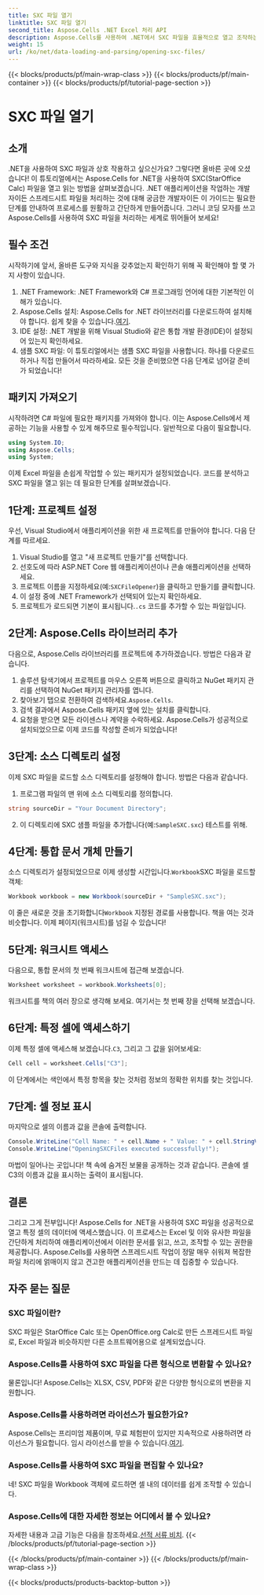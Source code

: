 ```yaml
---
title: SXC 파일 열기
linktitle: SXC 파일 열기
second_title: Aspose.Cells .NET Excel 처리 API
description: Aspose.Cells를 사용하여 .NET에서 SXC 파일을 효율적으로 열고 조작하는 방법을 알아보세요. 코드 예제가 있는 단계별 튜토리얼입니다.
weight: 15
url: /ko/net/data-loading-and-parsing/opening-sxc-files/
---
```


{{< blocks/products/pf/main-wrap-class >}}
{{< blocks/products/pf/main-container >}}
{{< blocks/products/pf/tutorial-page-section >}}

# SXC 파일 열기

## 소개
.NET을 사용하여 SXC 파일과 상호 작용하고 싶으신가요? 그렇다면 올바른 곳에 오셨습니다! 이 튜토리얼에서는 Aspose.Cells for .NET을 사용하여 SXC(StarOffice Calc) 파일을 열고 읽는 방법을 살펴보겠습니다. .NET 애플리케이션을 작업하는 개발자이든 스프레드시트 파일을 처리하는 것에 대해 궁금한 개발자이든 이 가이드는 필요한 단계를 안내하여 프로세스를 원활하고 간단하게 만들어줍니다. 
그러니 코딩 모자를 쓰고 Aspose.Cells를 사용하여 SXC 파일을 처리하는 세계로 뛰어들어 보세요!
## 필수 조건
시작하기에 앞서, 올바른 도구와 지식을 갖추었는지 확인하기 위해 꼭 확인해야 할 몇 가지 사항이 있습니다.
1. .NET Framework: .NET Framework와 C# 프로그래밍 언어에 대한 기본적인 이해가 있습니다.
2.  Aspose.Cells 설치: Aspose.Cells for .NET 라이브러리를 다운로드하여 설치해야 합니다. 쉽게 찾을 수 있습니다.[여기](https://releases.aspose.com/cells/net/).
3. IDE 설정: .NET 개발을 위해 Visual Studio와 같은 통합 개발 환경(IDE)이 설정되어 있는지 확인하세요.
4. 샘플 SXC 파일: 이 튜토리얼에서는 샘플 SXC 파일을 사용합니다. 하나를 다운로드하거나 직접 만들어서 따라하세요.
모든 것을 준비했으면 다음 단계로 넘어갈 준비가 되었습니다!
## 패키지 가져오기
시작하려면 C# 파일에 필요한 패키지를 가져와야 합니다. 이는 Aspose.Cells에서 제공하는 기능을 사용할 수 있게 해주므로 필수적입니다. 일반적으로 다음이 필요합니다.
```csharp
using System.IO;
using Aspose.Cells;
using System;
```
이제 Excel 파일을 손쉽게 작업할 수 있는 패키지가 설정되었습니다. 코드를 분석하고 SXC 파일을 열고 읽는 데 필요한 단계를 살펴보겠습니다.

## 1단계: 프로젝트 설정
우선, Visual Studio에서 애플리케이션을 위한 새 프로젝트를 만들어야 합니다. 다음 단계를 따르세요.
1. Visual Studio를 열고 "새 프로젝트 만들기"를 선택합니다.
2. 선호도에 따라 ASP.NET Core 웹 애플리케이션이나 콘솔 애플리케이션을 선택하세요.
3.  프로젝트 이름을 지정하세요(예:`SXCFileOpener`)을 클릭하고 만들기를 클릭합니다.
4. 이 설정 중에 .NET Framework가 선택되어 있는지 확인하세요.
5. 프로젝트가 로드되면 기본이 표시됩니다.`.cs` 코드를 추가할 수 있는 파일입니다.
## 2단계: Aspose.Cells 라이브러리 추가
다음으로, Aspose.Cells 라이브러리를 프로젝트에 추가하겠습니다. 방법은 다음과 같습니다.
1. 솔루션 탐색기에서 프로젝트를 마우스 오른쪽 버튼으로 클릭하고 NuGet 패키지 관리를 선택하여 NuGet 패키지 관리자를 엽니다.
2.  찾아보기 탭으로 전환하여 검색하세요.`Aspose.Cells`.
3. 검색 결과에서 Aspose.Cells 패키지 옆에 있는 설치를 클릭합니다.
4. 요청을 받으면 모든 라이센스나 계약을 수락하세요.
Aspose.Cells가 성공적으로 설치되었으므로 이제 코드를 작성할 준비가 되었습니다!
## 3단계: 소스 디렉토리 설정
이제 SXC 파일을 로드할 소스 디렉토리를 설정해야 합니다. 방법은 다음과 같습니다.
1. 프로그램 파일의 맨 위에 소스 디렉토리를 정의합니다.
```csharp
string sourceDir = "Your Document Directory";
```
2.  이 디렉토리에 SXC 샘플 파일을 추가합니다(예:`SampleSXC.sxc`) 테스트를 위해.
## 4단계: 통합 문서 개체 만들기
 소스 디렉토리가 설정되었으므로 이제 생성할 시간입니다.`Workbook`SXC 파일을 로드할 객체:
```csharp
Workbook workbook = new Workbook(sourceDir + "SampleSXC.sxc");
```
 이 줄은 새로운 것을 초기화합니다`Workbook` 지정된 경로를 사용합니다. 책을 여는 것과 비슷합니다. 이제 페이지(워크시트)를 넘길 수 있습니다!
## 5단계: 워크시트 액세스
다음으로, 통합 문서의 첫 번째 워크시트에 접근해 보겠습니다.
```csharp
Worksheet worksheet = workbook.Worksheets[0];
```
워크시트를 책의 여러 장으로 생각해 보세요. 여기서는 첫 번째 장을 선택해 보겠습니다.
## 6단계: 특정 셀에 액세스하기
 이제 특정 셀에 액세스해 보겠습니다.`C3`, 그리고 그 값을 읽어보세요:
```csharp
Cell cell = worksheet.Cells["C3"];
```
이 단계에서는 색인에서 특정 항목을 찾는 것처럼 정보의 정확한 위치를 찾는 것입니다. 
## 7단계: 셀 정보 표시
마지막으로 셀의 이름과 값을 콘솔에 출력합니다.
```csharp
Console.WriteLine("Cell Name: " + cell.Name + " Value: " + cell.StringValue);
Console.WriteLine("OpeningSXCFiles executed successfully!");
```
마법이 일어나는 곳입니다! 책 속에 숨겨진 보물을 공개하는 것과 같습니다. 콘솔에 셀 C3의 이름과 값을 표시하는 출력이 표시됩니다.

## 결론
그리고 그게 전부입니다! Aspose.Cells for .NET을 사용하여 SXC 파일을 성공적으로 열고 특정 셀의 데이터에 액세스했습니다. 이 프로세스는 Excel 및 이와 유사한 파일을 간단하게 처리하여 애플리케이션에서 이러한 문서를 읽고, 쓰고, 조작할 수 있는 권한을 제공합니다. 
Aspose.Cells를 사용하면 스프레드시트 작업이 정말 매우 쉬워져 복잡한 파일 처리에 얽매이지 않고 견고한 애플리케이션을 만드는 데 집중할 수 있습니다.
## 자주 묻는 질문
### SXC 파일이란?
SXC 파일은 StarOffice Calc 또는 OpenOffice.org Calc로 만든 스프레드시트 파일로, Excel 파일과 비슷하지만 다른 소프트웨어용으로 설계되었습니다.
### Aspose.Cells를 사용하여 SXC 파일을 다른 형식으로 변환할 수 있나요?
물론입니다! Aspose.Cells는 XLSX, CSV, PDF와 같은 다양한 형식으로의 변환을 지원합니다.
### Aspose.Cells를 사용하려면 라이선스가 필요한가요?
 Aspose.Cells는 프리미엄 제품이며, 무료 체험판이 있지만 지속적으로 사용하려면 라이선스가 필요합니다. 임시 라이선스를 받을 수 있습니다.[여기](https://purchase.aspose.com/temporary-license/).
### Aspose.Cells를 사용하여 SXC 파일을 편집할 수 있나요?
네! SXC 파일을 Workbook 객체에 로드하면 셀 내의 데이터를 쉽게 조작할 수 있습니다.
### Aspose.Cells에 대한 자세한 정보는 어디에서 볼 수 있나요?
 자세한 내용과 고급 기능은 다음을 참조하세요.[선적 서류 비치](https://reference.aspose.com/cells/net/).
{{< /blocks/products/pf/tutorial-page-section >}}

{{< /blocks/products/pf/main-container >}}
{{< /blocks/products/pf/main-wrap-class >}}

{{< blocks/products/products-backtop-button >}}
